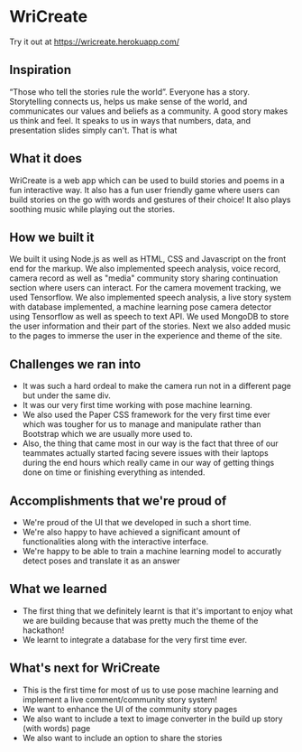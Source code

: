 # WriCreate #
Try it out at https://wricreate.herokuapp.com/


## Inspiration
“Those who tell the stories rule the world”.
Everyone has a story. Storytelling connects us, helps us make sense of the world, and communicates our values and beliefs as a community. A good story makes us think and feel. It speaks to us in ways that numbers, data, and presentation slides simply can't. That is what 

## What it does
WriCreate is a web app which can be used to build stories and poems in a fun interactive way. It also has a fun user friendly game where users can build stories on the go with words and gestures of their choice! It also plays soothing music while playing out the stories.

## How we built it
We built it using Node.js as well as HTML, CSS and Javascript on the front end for the markup. We also implemented speech analysis, voice record, camera record as well as "media" community story sharing continuation section where users can interact. For the camera movement tracking, we used Tensorflow. We also implemented speech analysis, a  live story system with database implemented, a machine learning pose camera detector using Tensorflow as well as speech to text API. We used MongoDB to store the user information and their part of the stories. Next we also added music to the pages to immerse the user in the experience and theme of the site. 

## Challenges we ran into
- It was such a hard ordeal to make the camera run not in a different page but under the same div.
- It was our very first time working with pose machine learning.
- We also used the Paper CSS framework for the very first time ever which was tougher for us to manage and manipulate rather than Bootstrap which we are usually more used to.
- Also, the thing that came most in our way is the fact that three of our teammates actually started facing severe issues with their laptops during the end hours which really came in our way of getting things done on time or finishing everything as intended.

## Accomplishments that we're proud of
- We're proud of the UI that we developed in such a short time.
- We're also happy to have achieved a significant amount of functionalities along with the interactive interface.
- We're happy to be able to train a machine learning model to accuratly detect poses and translate it as an answer

## What we learned
- The first thing that we definitely learnt is that it's important to enjoy what we are building because that was pretty much the theme of the hackathon!
- We learnt to integrate a database for the very first time ever.

## What's next for WriCreate
- This is the first time for most of us to use pose machine learning and implement a live comment/community story system!
- We want to enhance the UI of the community story pages
- We also want to include a text to image converter in the build up story (with words) page
- We also want to include an option to share the stories
